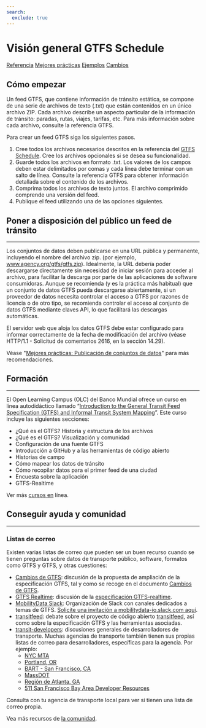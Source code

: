 ```yaml
---
search:
  exclude: true
---
```


# Visión general GTFS Schedule

<div class="landing-page">
   <a class="button" href="reference">Referencia</a>
   <a class="button" href="best-practices">Mejores prácticas</a>
   <a class="button" href="examples">Ejemplos</a>
   <a class="button" href="changes">Cambios</a>
</div>

## Cómo empezar

Un feed GTFS, que contiene información de tránsito estática, se compone de una serie de archivos de texto (.txt) que están contenidos en un único archivo ZIP. Cada archivo describe un aspecto particular de la información de tránsito: paradas, rutas, viajes, tarifas, etc. Para más información sobre cada archivo, consulte la referencia GTFS.

Para crear un feed GTFS siga los siguientes pasos.

1. Cree todos los archivos necesarios descritos en la referencia del [GTFS Schedule](reference). Cree los archivos opcionales si se desea su funcionalidad.
1. Guarde todos los archivos en formato .txt. Los valores de los campos deben estar delimitados por comas y cada línea debe terminar con un salto de línea. Consulte la referencia GTFS para obtener información detallada sobre el contenido de los archivos.
1. Comprima todos los archivos de texto juntos. El archivo comprimido comprende una versión del feed.
1. Publique el feed utilizando una de las opciones siguientes.

## Poner a disposición del público un feed de tránsito

<hr/>

Los conjuntos de datos deben publicarse en una URL pública y permanente, incluyendo el nombre del archivo zip. (por ejemplo, www.agency.org/gtfs/gtfs.zip). Idealmente, la URL debería poder descargarse directamente sin necesidad de iniciar sesión para acceder al archivo, para facilitar la descarga por parte de las aplicaciones de software consumidoras. Aunque se recomienda (y es la práctica más habitual) que un conjunto de datos GTFS pueda descargarse abiertamente, si un proveedor de datos necesita controlar el acceso a GTFS por razones de licencia o de otro tipo, se recomienda controlar el acceso al conjunto de datos GTFS mediante claves API, lo que facilitará las descargas automáticas.

El servidor web que aloja los datos GTFS debe estar configurado para informar correctamente de la fecha de modificación del archivo (véase HTTP/1.1 - Solicitud de comentarios 2616, en la sección 14.29).

Véase "[Mejores prácticas: Publicación de conjuntos de datos](best-practices/#dataset-publishing-general-practices)" para más recomendaciones.

## Formación

<hr/>

El Open Learning Campus (OLC) del Banco Mundial ofrece un curso en línea autodidáctico llamado “[Introduction to the General Transit Feed Specification (GTFS) and Informal Transit System Mapping](https://olc.worldbank.org/content/introduction-general-transit-feed-specification-gtfs-and-informal-transit-system-mapping)”. Este curso incluye las siguientes secciones:

* ¿Qué es el GTFS? Historia y estructura de los archivos
* ¿Qué es el GTFS? Visualización y comunidad
* Configuración de una fuente GTFS
* Introducción a GitHub y a las herramientas de código abierto
* Historias de campo
* Cómo mapear los datos de tránsito
* Cómo recopilar datos para el primer feed de una ciudad
* Encuesta sobre la aplicación
* GTFS-Realtime

Ver más [cursos en](../resources/other/#on-line-courses) línea.

## Conseguir ayuda y comunidad

<hr/>

### Listas de correo

Existen varias listas de correo que pueden ser un buen recurso cuando se tienen preguntas sobre datos de transporte público, software, formatos como GTFS y GTFS, y otras cuestiones:

* [Cambios de GTFS](https://groups.google.com/group/gtfs-changes): discusión de la propuesta de ampliación de la especificación GTFS, tal y como se recoge en el documento [Cambios de GTFS](https://github.com/google/transit/blob/master/gtfs/CHANGES.md).
* [GTFS Realtime](https://groups.google.com/group/gtfs-realtime): discusión de la [especificación GTFS-realtime](https://github.com/google/transit/tree/master/gtfs-realtime).
* [MobilityData Slack](https://mobilitydata-io.slack.com/): Organización de Slack con canales dedicados a temas de GTFS. [Solicite una invitación a mobilitydata-io.slack.com aquí](https://share.mobilitydata.org/slack).
* [transitfeed](https://groups.google.com/group/transitfeed): debate sobre el proyecto de código abierto [transitfeed](https://groups.google.com/group/transitfeed), así como sobre la especificación GTFS y las herramientas asociadas.
* [transit-developers](https://groups.google.com/group/transit-developers): discusiones generales de desarrolladores de transporte. Muchas agencias de transporte también tienen sus propias listas de correo para desarrolladores, específicas para la agencia. Por ejemplo:
    * [NYC MTA](https://groups.google.com/group/mtadeveloperresources)
    * [Portland, OR](https://groups.google.com/group/transit-developers-pdx)
    * [BART - San Francisco, CA](https://groups.google.com/group/bart-developers)
    * [MassDOT](https://groups.google.com/group/massdotdevelopers)
    * [Región de Atlanta, GA](https://groups.google.com/forum/#!forum/atl-transit-developers)
    * [511 San Francisco Bay Area Developer Resources](https://groups.google.com/forum/#!forum/511sfbaydeveloperresources)

Consulta con tu agencia de transporte local para ver si tienen una lista de correo propia.

Vea más recursos de [la comunidad](../resources/community).
